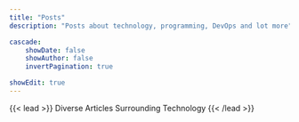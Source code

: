 ```yaml
---
title: "Posts"
description: "Posts about technology, programming, DevOps and lot more"

cascade:
    showDate: false
    showAuthor: false
    invertPagination: true

showEdit: true
---
```


{{< lead >}}
Diverse Articles Surrounding Technology
{{< /lead >}}
